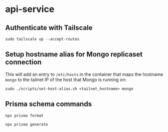 # api-service

## Authenticate with Tailscale

```shell
sudo tailscale up --accept-routes
```

## Setup hostname alias for Mongo replicaset connection

This will add an entry to
`/etc/hosts` in the container that maps the hostname `mongo` to the tailnet IP of the host that Mongo is
running on:

```shell
sudo ./scripts/set-host-alias.sh <tailnet_hostname> mongo
```

## Prisma schema commands

```shell
npx prisma format
```

```shell
npx prisma generate
```
